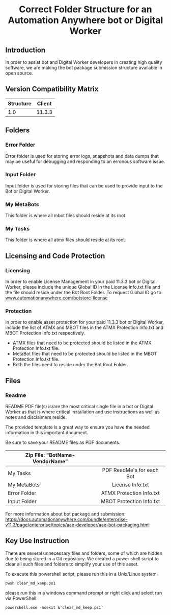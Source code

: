 <center> <h1> Correct Folder Structure for an Automation Anywhere bot or Digital Worker </h1> </center>

## Introduction
In order to assist bot and Digital Worker developers in creating high quality software, we are making the bot package submission structure available in open source.

## Version Compatibility Matrix
| Structure        | Client           | 
| ------------- |:-------------:|
| 1.0      | 11.3.3 | 


## Folders

### Error Folder
Error folder is used for storing error logs, snapshots and data dumps that may be useful for debugging and responding to an erronous software issue.

### Input Folder
Input folder is used for storing files that can be used to provide input to the Bot or Digital Worker.

### My MetaBots
This folder is where all mbot files should reside at its root.

### My Tasks 
This folder is where all atmx files should reside at its root.

## Licensing and Code Protection
### Licensing
In order to enable License Management in your paid 11.3.3 bot or Digital Worker, please include the unique Global ID in the License Info.txt file and the file should reside under the Bot Root Folder. To request Global ID go to: www.automationanywhere.com/botstore-license 

### Protection
In order to enable asset protection for your paid 11.3.3 bot or Digital Worker, include the list of ATMX and MBOT files in the ATMX Protection Info.txt and MBOT Protection Info.txt respectively. 
* ATMX files that need to be protected should be listed in the ATMX Protection Info.txt file.
* MetaBot files that need to be protected should be listed in the MBOT Protection Info.txt file.
* Both the files need to reside under the Bot Root Folder.


## Files
### Readme
README PDF file(s) is/are the most critical single file in a bot or Digital Worker as that is where critical installation and use instructions as well as notes and disclaimers reside.

The provided template is a great way to ensure you have the needed information in this important document.

Be sure to save your README files as PDF documents. 

| Zip File: "BotName-VendorName"        | | 
| ------------- |:-------------:|
|  My Tasks     | PDF ReadMe's for each Bot | 
|  My MetaBots     | License Info.txt | 
|  Error Folder    | ATMX Protection Info.txt | 
|  Input Folder     | MBOT Protection Info.txt | 


For more information about bot package and submission: https://docs.automationanywhere.com/bundle/enterprise-v11.3/page/enterprise/topics/aae-developer/aae-bot-packaging.html 

## Key Use Instruction
There are several unnecessary files and folders, some of which are hidden due to being stored in a Git repository. We created a power shell script to clear all such files and folders to simplify your use of this asset.

To execute this powershell script, 
please run this in a Unix/Linux system:

    pwsh clear_md_keep.ps1

please run this in a windows command prompt or right click and select run via PowerShell:

    powershell.exe -noexit &'clear_md_keep.ps1'